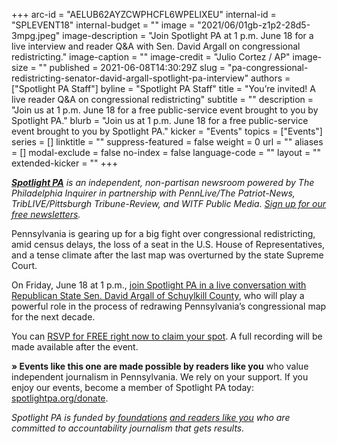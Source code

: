 +++
arc-id = "AELUB62AYZCWPHCFL6WPELIXEU"
internal-id = "SPLEVENT18"
internal-budget = ""
image = "2021/06/01gb-z1p2-28d5-3mpg.jpeg"
image-description = "Join Spotlight PA at 1 p.m. June 18 for a live interview and reader Q&A with Sen. David Argall on congressional redistricting."
image-caption = ""
image-credit = "Julio Cortez / AP"
image-size = ""
published = 2021-06-08T14:30:29Z
slug = "pa-congressional-redistricting-senator-david-argall-spotlight-pa-interview"
authors = ["Spotlight PA Staff"]
byline = "Spotlight PA Staff"
title = "You’re invited! A live reader Q&A on congressional redistricting"
subtitle = ""
description = "Join us at 1 p.m. June 18 for a free public-service event brought to you by Spotlight PA."
blurb = "Join us at 1 p.m. June 18 for a free public-service event brought to you by Spotlight PA."
kicker = "Events"
topics = ["Events"]
series = []
linktitle = ""
suppress-featured = false
weight = 0
url = ""
aliases = []
modal-exclude = false
no-index = false
language-code = ""
layout = ""
extended-kicker = ""
+++

<a href="https://www.spotlightpa.org/"><i><b>Spotlight PA</b></i></a><i> is an independent, non-partisan newsroom powered by The Philadelphia Inquirer in partnership with PennLive/The Patriot-News, TribLIVE/Pittsburgh Tribune-Review, and WITF Public Media. </i><a href="https://www.spotlightpa.org/newsletters"><i>Sign up for our free newsletters</i></a><i>.</i>

Pennsylvania is gearing up for a big fight over congressional redistricting, amid census delays, the loss of a seat in the U.S. House of Representatives, and a tense climate after the last map was overturned by the state Supreme Court.

On Friday, June 18 at 1 p.m., <a href="https://inquirer.zoom.us/webinar/register/WN_KzuV-l1cTWmj-p3XvOK8wA">join Spotlight PA in a live conversation with Republican State Sen. David Argall of Schuylkill County</a>, who will play a powerful role in the process of redrawing Pennsylvania’s congressional map for the next decade.

You can <a href="https://inquirer.zoom.us/webinar/register/WN_KzuV-l1cTWmj-p3XvOK8wA">RSVP for FREE right now to claim your spot</a>. A full recording will be made available after the event.

<b>» Events like this one are made possible by readers like you</b> who value independent journalism in Pennsylvania. We rely on your support. If you enjoy our events, become a member of Spotlight PA today: <a href="http://checkout.fundjournalism.org/memberform?org_id=spotlightpa&campaign=7015G0000003ZrjQAE">spotlightpa.org/donate</a>.

<i>Spotlight PA is funded by</i><a href="https://www.spotlightpa.org/support"><i> foundations</i></a><i> </i><a href="https://www.spotlightpa.org/support"><i>and readers like you</i></a><i> who are committed to accountability journalism that gets results.</i>
